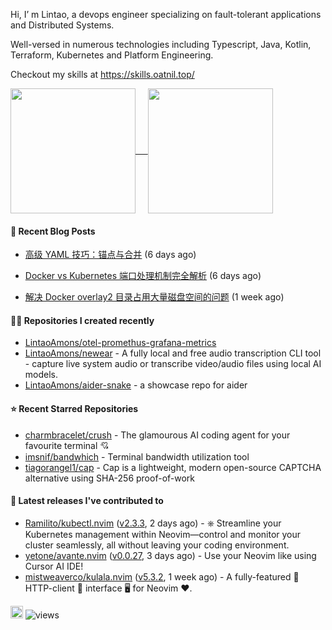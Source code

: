 Hi, I’ m Lintao, a devops engineer specializing on fault-tolerant applications and Distributed Systems. 

Well-versed in numerous technologies including Typescript, Java, Kotlin, Terraform, Kubernetes and Platform Engineering.

Checkout my skills at https://skills.oatnil.top/

<a href="https://github.com/anuraghazra/github-readme-stats">
<img height=200 align="center" src="https://github-readme-stats.vercel.app/api?username=LintaoAmons&show_icons=true&theme=transparent" />    
</a>
<a href="https://github.com/anuraghazra/github-readme-stats">
<img height=200 align="center" src="https://github-readme-stats.vercel.app/api/top-langs?username=LintaoAmons&layout=compact&langs_count=8&card_width=320&theme=transparent" />
</a>

#### 📝 Recent Blog Posts

- [高级 YAML 技巧：锚点与合并](https://oatnil.top/blogs/2025/07/25/advanced-yaml-techniques-anchors-merge) (6 days ago)

- [Docker vs Kubernetes 端口处理机制完全解析](https://oatnil.top/blogs/2025/07/25/docker-kubernetes-port-handling) (6 days ago)

- [解决 Docker overlay2 目录占用大量磁盘空间的问题](https://oatnil.top/blogs/2025/07/24/docker-overlay2-clean-up) (1 week ago)


#### 👨‍💻 Repositories I created recently

- [LintaoAmons/otel-promethus-grafana-metrics](https://github.com/LintaoAmons/otel-promethus-grafana-metrics)
- [LintaoAmons/newear](https://github.com/LintaoAmons/newear) - A fully local and free audio transcription CLI tool - capture live system audio or transcribe video/audio files using local AI models.
- [LintaoAmons/aider-snake](https://github.com/LintaoAmons/aider-snake) - a showcase repo for aider

#### ⭐ Recent Starred Repositories

- [charmbracelet/crush](https://github.com/charmbracelet/crush) - The glamourous AI coding agent for your favourite terminal 💘
- [imsnif/bandwhich](https://github.com/imsnif/bandwhich) - Terminal bandwidth utilization tool
- [tiagorangel1/cap](https://github.com/tiagorangel1/cap) - Cap is a lightweight, modern open-source CAPTCHA alternative using SHA-256 proof-of-work

#### 🚀 Latest releases I've contributed to

- [Ramilito/kubectl.nvim](https://github.com/Ramilito/kubectl.nvim) ([v2.3.3](https://github.com/Ramilito/kubectl.nvim/releases/tag/v2.3.3), 2 days ago) - ⎈ Streamline your Kubernetes management within Neovim—control and monitor your cluster seamlessly, all without leaving your coding environment.
- [yetone/avante.nvim](https://github.com/yetone/avante.nvim) ([v0.0.27](https://github.com/yetone/avante.nvim/releases/tag/v0.0.27), 3 days ago) - Use your Neovim like using Cursor AI IDE!
- [mistweaverco/kulala.nvim](https://github.com/mistweaverco/kulala.nvim) ([v5.3.2](https://github.com/mistweaverco/kulala.nvim/releases/tag/v5.3.2), 1 week ago) - A fully-featured 🤏 HTTP-client 🐼 interface 🖥️ for Neovim ❤️.

<a href="coff.ee/lintaoamond"><img src="https://www.buymeacoffee.com/assets/img/custom_images/orange_img.png" height="20px"></a>
<img src="https://komarev.com/ghpvc/?username=LintaoAmons" alt="views" />
